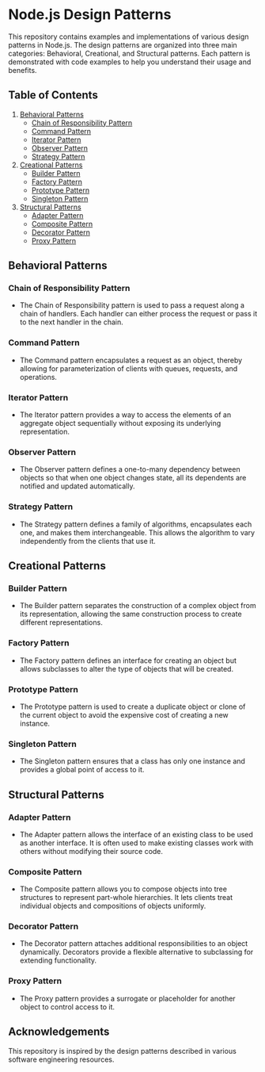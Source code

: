 # Node.js Design Patterns

This repository contains examples and implementations of various design patterns in Node.js. The design patterns are organized into three main categories: Behavioral, Creational, and Structural patterns. Each pattern is demonstrated with code examples to help you understand their usage and benefits.

## Table of Contents

1. [Behavioral Patterns](#behavioral-patterns)
    - [Chain of Responsibility Pattern](#chain-of-responsibility-pattern)
    - [Command Pattern](#command-pattern)
    - [Iterator Pattern](#iterator-pattern)
    - [Observer Pattern](#observer-pattern)
    - [Strategy Pattern](#strategy-pattern)
2. [Creational Patterns](#creational-patterns)
    - [Builder Pattern](#builder-pattern)
    - [Factory Pattern](#factory-pattern)
    - [Prototype Pattern](#prototype-pattern)
    - [Singleton Pattern](#singleton-pattern)
3. [Structural Patterns](#structural-patterns)
    - [Adapter Pattern](#adapter-pattern)
    - [Composite Pattern](#composite-pattern)
    - [Decorator Pattern](#decorator-pattern)
    - [Proxy Pattern](#proxy-pattern)

## Behavioral Patterns

### Chain of Responsibility Pattern
- The Chain of Responsibility pattern is used to pass a request along a chain of handlers. Each handler can either process the request or pass it to the next handler in the chain.

### Command Pattern
- The Command pattern encapsulates a request as an object, thereby allowing for parameterization of clients with queues, requests, and operations.

### Iterator Pattern
- The Iterator pattern provides a way to access the elements of an aggregate object sequentially without exposing its underlying representation.

### Observer Pattern
- The Observer pattern defines a one-to-many dependency between objects so that when one object changes state, all its dependents are notified and updated automatically.

### Strategy Pattern
- The Strategy pattern defines a family of algorithms, encapsulates each one, and makes them interchangeable. This allows the algorithm to vary independently from the clients that use it.

## Creational Patterns

### Builder Pattern
- The Builder pattern separates the construction of a complex object from its representation, allowing the same construction process to create different representations.

### Factory Pattern
- The Factory pattern defines an interface for creating an object but allows subclasses to alter the type of objects that will be created.

### Prototype Pattern
- The Prototype pattern is used to create a duplicate object or clone of the current object to avoid the expensive cost of creating a new instance.

### Singleton Pattern
- The Singleton pattern ensures that a class has only one instance and provides a global point of access to it.

## Structural Patterns

### Adapter Pattern
- The Adapter pattern allows the interface of an existing class to be used as another interface. It is often used to make existing classes work with others without modifying their source code.

### Composite Pattern
- The Composite pattern allows you to compose objects into tree structures to represent part-whole hierarchies. It lets clients treat individual objects and compositions of objects uniformly.

### Decorator Pattern
- The Decorator pattern attaches additional responsibilities to an object dynamically. Decorators provide a flexible alternative to subclassing for extending functionality.

### Proxy Pattern
- The Proxy pattern provides a surrogate or placeholder for another object to control access to it.

## Acknowledgements
This repository is inspired by the design patterns described in various software engineering resources.


